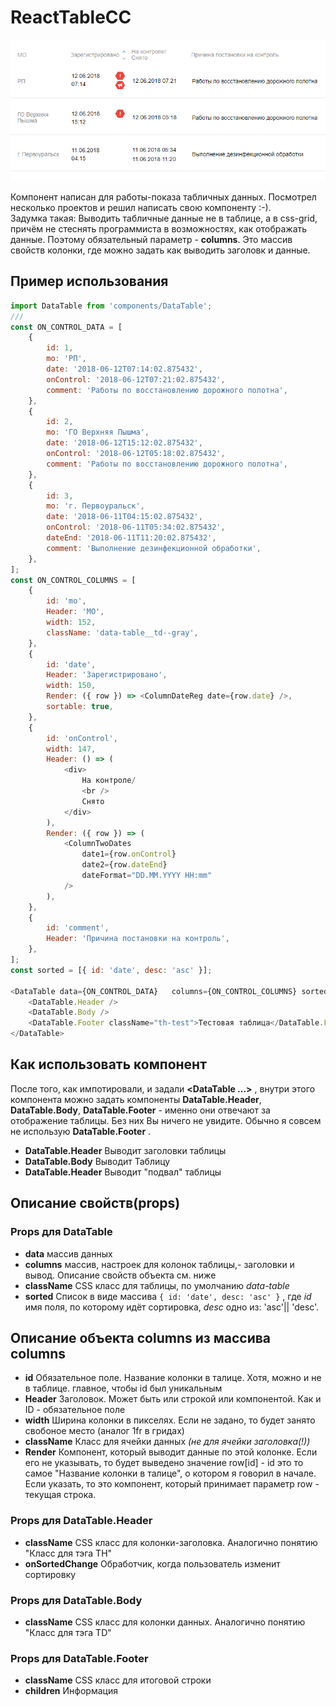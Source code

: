 # ReactTableCC

![Скриншот](https://github.com/SLKarol/data-table-cc-react/raw/master/screenshots/screenshot.PNG)

Компонент написан для работы-показа табличных данных. Посмотрел несколько проектов и решил написать свою компоненту :-).\
Задумка такая: Выводить табличные данные не в таблице, а в css-grid, причём не стеснять программиста в возможностях, как отображать данные.
Поэтому обязательный параметр - **columns**. Это массив свойств колонки, где можно задать как выводить заголовк и данные.

## Пример использования

```javascript
import DataTable from 'components/DataTable';
///
const ON_CONTROL_DATA = [
	{
		id: 1,
		mo: 'РП',
		date: '2018-06-12T07:14:02.875432',
		onControl: '2018-06-12T07:21:02.875432',
		comment: 'Работы по восстановлению дорожного полотна',
	},
	{
		id: 2,
		mo: 'ГО Верхняя Пышма',
		date: '2018-06-12T15:12:02.875432',
		onControl: '2018-06-12T05:18:02.875432',
		comment: 'Работы по восстановлению дорожного полотна',
	},
	{
		id: 3,
		mo: 'г. Первоуральск',
		date: '2018-06-11T04:15:02.875432',
		onControl: '2018-06-11T05:34:02.875432',
		dateEnd: '2018-06-11T11:20:02.875432',
		comment: 'Выполнение дезинфекционной обработки',
	},
];
const ON_CONTROL_COLUMNS = [
	{
		id: 'mo',
		Header: 'MO',
		width: 152,
		className: 'data-table__td--gray',
	},
	{
		id: 'date',
		Header: 'Зарегистрировано',
		width: 150,
		Render: ({ row }) => <ColumnDateReg date={row.date} />,
		sortable: true,
	},
	{
		id: 'onControl',
		width: 147,
		Header: () => (
			<div>
				На контроле/
				<br />
				Снято
			</div>
		),
		Render: ({ row }) => (
			<ColumnTwoDates
				date1={row.onControl}
				date2={row.dateEnd}
				dateFormat="DD.MM.YYYY HH:mm"
			/>
		),
	},
	{
		id: 'comment',
		Header: 'Причина постановки на контроль',
	},
];
const sorted = [{ id: 'date', desc: 'asc' }];

<DataTable data={ON_CONTROL_DATA}	columns={ON_CONTROL_COLUMNS} sorted={sorted}>
	<DataTable.Header />
	<DataTable.Body />
	<DataTable.Footer className="th-test">Тестовая таблица</DataTable.Footer>
</DataTable>
```

## Как использовать компонент

После того, как импотировали, и задали **<DataTable ...>** , внутри этого компонента можно задать компоненты **DataTable.Header**, **DataTable.Body**, **DataTable.Footer** - именно они отвечают за отображение таблицы. Без них Вы ничего не увидите. Обычно я совсем не использую **DataTable.Footer** .

* **DataTable.Header** Выводит заголовки таблицы
* **DataTable.Body** Выводит Таблицу
* **DataTable.Header** Выводит "подвал" таблицы

## Описание свойств(props)

### Props для DataTable

* **data** массив данных
* **columns** массив, настроек для колонок таблицы,- заголовки и вывод. Описание свойств объекта см. ниже
* **className** CSS класс для таблицы, по умолчанию *data-table*
* **sorted** Список в виде массива ``` { id: 'date', desc: 'asc' } ``` , где *id* имя поля, по которому идёт сортировка, *desc* одно из: 'asc'|| 'desc'.

## Описание объекта columns из массива columns

 * **id**  Обязательное поле. Название колонки в талице. Хотя, можно и не в таблице. главное, чтобы id был уникальным
 * **Header** Заголовок. Может быть или строкой или компонентой. Как и ID - обязательное поле
 * **width** Ширина колонки в пикселях. Если не задано, то будет занято свобоное место (аналог 1fr в гридах)
 * **className** Класс для ячейки данных *(не для ячейки заголовка(!))*
 * **Render** Компонент, который выводит данные по этой колонке. Если его не указывать, то будет выведено значение row[id] - id это то самое "Название колонки в талице", о котором я говорил в начале. Если указать, то это компонент, который принимает параметр row - текущая строка.

### Props для DataTable.Header

* **className** CSS класс для колонки-заголовка. Аналогично понятию "Класс для тэга TH"
* **onSortedChange** Обработчик, когда пользователь изменит сортировку

### Props для DataTable.Body

* **className** CSS класс для колонки данных. Аналогично понятию "Класс для тэга TD"

### Props для DataTable.Footer

* **className** CSS класс для итоговой строки
* **children** Информация

